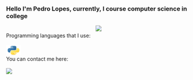### Hello I'm Pedro Lopes, currently, I course computer science in college


<div align="center">
  <a href="https://github.com/PedroVerardo">
  <img height="180em" src="https://github-readme-stats.vercel.app/api?username=PedroVerardo&show_icons=true&theme=dracula&include_all_commits=true&count_private=true"/>
</div>
  <a>Programming languages that I use:</a>
<div style="display: inline_block"><br>
  <img align="center" alt="Rafa-Python" height="30" width="40" src="https://raw.githubusercontent.com/devicons/devicon/master/icons/python/python-original.svg">
</div>
  <a>You can contact me here:</a><br></br>
<div>
  <a href="https://www.linkedin.com/in/pedro-lopes-710706207/" target="_blank"><img src="https://img.shields.io/badge/-LinkedIn-%230077B5?style=for-the-badge&logo=linkedin&logoColor=white" target="_blank"></a> 
</div>

